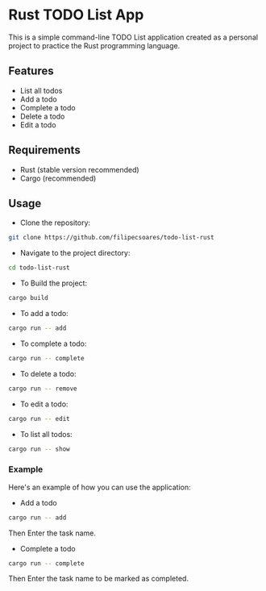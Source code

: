 # Rust TODO List App

This is a simple command-line TODO List application created as a personal project to practice the Rust programming language.

## Features

* List all todos
* Add a todo
* Complete a todo
* Delete a todo
* Edit a todo

## Requirements

* Rust (stable version recommended)
* Cargo (recommended)

## Usage

* Clone the repository:

```bash
git clone https://github.com/filipecsoares/todo-list-rust
```

* Navigate to the project directory:

```bash
cd todo-list-rust
```

* To Build the project:

```bash
cargo build
```

* To add a todo:

```bash
cargo run -- add
```

* To complete a todo:

```bash
cargo run -- complete
```

* To delete a todo:

```bash
cargo run -- remove
```

* To edit a todo:

```bash
cargo run -- edit
```

* To list all todos:

```bash
cargo run -- show
```

### Example

Here's an example of how you can use the application:

* Add a todo

```bash
cargo run -- add
```

Then Enter the task name.

* Complete a todo

```bash
cargo run -- complete
```

Then Enter the task name to be marked as completed.

